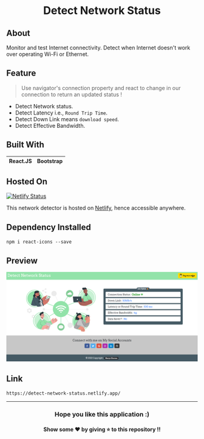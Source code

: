 <h1 align='center'>Detect Network Status</h1>

## About 
Monitor and test Internet connectivity. Detect when Internet doesn't work over operating Wi-Fi or Ethernet.

## Feature
> Use navigator's connection property and react to change in our connection to return an updated status !

* Detect Network status.
* Detect Latency i.e., `Round Trip Time`.
* Detect Down Link means `download speed`.
* Detect Effective Bandwidth.

## Built With
|React.JS|Bootstrap|
|---|---|

## Hosted On
[![Netlify Status](https://api.netlify.com/api/v1/badges/9abfcf62-b5da-4bf2-8ab9-195d4a7a7000/deploy-status)](https://app.netlify.com/sites/detect-network-status/deploys)

This network detector is hosted on [Netlify](https://www.netlify.com/), hence accessible anywhere.

## Dependency Installed
```
npm i react-icons --save
```

## Preview
![preview](https://github.com/TheNewC0der-24/Detect-Network-Status/blob/master/Preview/Preview.png)

## Link
```
https://detect-network-status.netlify.app/
```

--- 
<h3 align='center'>Hope you like this application :)</h3>
<h4 align='center'>Show some ❤️ by giving ⭐ to this repository !!</h4>

